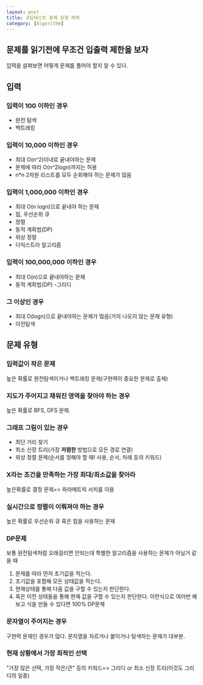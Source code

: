 ```yaml
---
layout: post
title: 코딩테스트 문제 유형 파악
category: [Algorithm]
---
```


## 문제를 읽기전에 무조건 입출력 제한을 보자

입력을 살펴보면 어떻게 문제를 풀어야 할지 알 수 있다.

## 입력

### 입력이 100 이하인 경우

- 완전 탐색
- 백트래킹

### 입력이 10,000 이하인 경우

- 최대 O(n^2)이내로 끝내야하는 문제
- 문제에 따라 O(n^2logn)까지는 허용
- n\*n 2차원 리스트를 모두 순회해야 하는 문제가 많음

### 입력이 1,000,000 이하인 경우

- 최대 O(n logn)으로 끝내야 하는 문제
- 힙, 우선순위 큐
- 정렬
- 동적 계획법(DP)
- 위상 정렬
- 다익스트라 알고리즘

### 입력이 100,000,000 이하인 경우

- 최대 O(n)으로 끝내야하는 문제
- 동적 계획법(DP) -그리디

### 그 이상인 경우

- 최대 O(logn)으로 끝내야하는 문제가 많음(거의 나오지 않는 문제 유형)
- 이진탐색

## 문제 유형

### 입력값이 작은 문제

높은 확률로 완전탐색이거나 백트래킹 문제(구현력이 중요한 문제로 출제)

### 지도가 주어지고 채워진 영역을 찾아야 하는 경우

높은 확률로 BFS, DFS 문제.

### 그래프 그림이 있는 경우

- 최단 거리 찾기
- 최소 신장 트리(가장 <b>저렴한</b> 방법으로 모든 경로 연결)
- 위상 정렬 문제(순서를 정해야 할 때! 사용, 순서, 차례 등의 키워드)

### X라는 조건을 만족하는 가장 최대/최소값을 찾아라

높은확률로 결정 문제=> 파라메트릭 서치를 이용

### 실시간으로 정렬이 이뤄져야 하는 경우

높은 확률로 우선순위 큐 혹은 힙을 사용하는 문제

### DP문제

보통 완전탐색처럼 오래걸리면 안되는데 특별한 알고리즘을 사용하는 문제가 아닐거 같을 때

1. 문제를 따라 먼저 초기값을 적는다.
2. 초기값을 포함해 모든 상태값을 적는다.
3. 현재상태를 통해 다음 값을 구할 수 있는지 판단한다.
4. 혹은 이전 상태들을 통해 현재 값을 구할 수 있는지 판단한다. 이런식으로 여러번 해보고 식을 만들 수 있다면 100% DP문제

### 문자열이 주어지는 경우

구현력 문제인 경우가 많다. 문자열을 자르거나 붙이거나 탐색하는 문제가 대부분.

### 현재 상황에서 가장 최적인 선택

"가장 많은 선택, 가장 작은/큰" 등의 키워드=> 그리디 or 최소 신장 트리(이것도 그리디의 일종)
